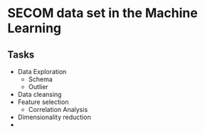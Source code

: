 # SECOM data set in the Machine Learning

## Tasks
- Data Exploration
    - Schema
    - Outlier
- Data cleansing
- Feature selection
    - Correlation Analysis
- Dimensionality reduction
-
